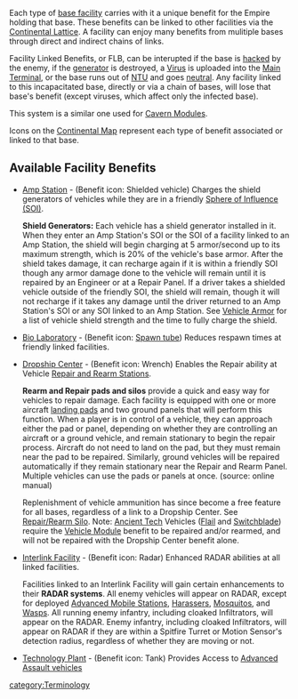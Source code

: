 Each type of [base facility](/facilities "wikilink") carries with it a
unique benefit for the Empire holding that base. These benefits can be
linked to other facilities via the [Continental
Lattice](/lattice "wikilink"). A facility can enjoy many benefits from
mulitiple bases through direct and indirect chains of links.

Facility Linked Benefits, or FLB, can be interupted if the base is
[hacked](/Capturing_Bases "wikilink") by the enemy, if the
[generator](/generator "wikilink") is destroyed, a
[Virus](/Virus "wikilink") is uploaded into the [Main
Terminal](/Main_Terminal "wikilink"), or the base runs out of
[NTU](/NTU "wikilink") and goes [neutral](/neutral "wikilink"). Any
facility linked to this incapacitated base, directly or via a chain of
bases, will lose that base's benefit (except viruses, which affect only
the infected base).

This system is a similar one used for [Cavern
Modules](/Modules "wikilink").

Icons on the [Continental Map](/Continental_Map "wikilink") represent
each type of benefit associated or linked to that base.

## Available Facility Benefits

- [Amp Station](/Amp_Station "wikilink") - (Benefit icon: Shielded
  vehicle) Charges the shield generators of vehicles while they are in
  a friendly [Sphere of Influence (SOI)](/SOI "wikilink").

  **Shield Generators:** Each vehicle has a shield generator installed
  in it. When they enter an Amp Station's SOI or the SOI of a facility
  linked to an Amp Station, the shield will begin charging at 5
  armor/second up to its maximum strength, which is 20% of the
  vehicle's base armor. After the shield takes damage, it can recharge
  again if it is within a friendly SOI though any armor damage done to
  the vehicle will remain until it is repaired by an Engineer or at a
  Repair Panel. If a driver takes a shielded vehicle outside of the
  friendly SOI, the shield will remain, though it will not recharge if
  it takes any damage until the driver returned to an Amp Station's
  SOI or any SOI linked to an Amp Station. See [Vehicle
  Armor](/Vehicle_Armor "wikilink") for a list of vehicle shield
  strength and the time to fully charge the shield.

<!-- -->

- [Bio Laboratory](/Bio_Laboratory "wikilink") - (Benefit icon: [Spawn
  tube](/Spawn_tube "wikilink")) Reduces respawn times at friendly
  linked facilities.

<!-- -->

- [Dropship Center](/Dropship_Center "wikilink") - (Benefit icon:
  Wrench) Enables the Repair ability at Vehicle [Repair and Rearm
  Stations](/Repair/Rearm_Silo "wikilink").

  **Rearm and Repair pads and silos** provide a quick and easy way for
  vehicles to repair damage. Each facility is equipped with one or
  more aircraft [landing pads](/Landing_Pad "wikilink") and two ground
  panels that will perform this function. When a player is in control
  of a vehicle, they can approach either the pad or panel, depending
  on whether they are controlling an aircraft or a ground vehicle, and
  remain stationary to begin the repair process. Aircraft do not need
  to land on the pad, but they must remain near the pad to be
  repaired. Similarly, ground vehicles will be repaired automatically
  if they remain stationary near the Repair and Rearm Panel. Multiple
  vehicles can use the pads or panels at once. (source: online
  manual)

  Replenishment of vehicle ammunition has since become a free feature
  for all bases, regardless of a link to a Dropship Center. See
  [Repair/Rearm Silo](/Repair/Rearm_Silo "wikilink").
  Note: [Ancient Tech](/Ancient_Tech "wikilink") Vehicles
  ([Flail](/Flail "wikilink") and
  [Switchblade](/Switchblade "wikilink")) require the [Vehicle
  Module](/Vehicle_Module "wikilink") benefit to be repaired and/or
  rearmed, and will not be repaired with the Dropship Center benefit
  alone.

<!-- -->

- [Interlink Facility](/Interlink_Facility "wikilink") - (Benefit icon:
  Radar) Enhanced RADAR abilities at all linked facilities.

  Facilities linked to an Interlink Facility will gain certain
  enhancements to their **RADAR systems**. All enemy vehicles will
  appear on RADAR, except for deployed [Advanced Mobile
  Stations](/Advanced_Mobile_Station "wikilink"),
  [Harassers](/Harasser "wikilink"), [Mosquitos](/Mosquito "wikilink"),
  and [Wasps](/Wasp "wikilink"). All running enemy infantry, including
  cloaked Infiltrators, will appear on the RADAR. Enemy infantry,
  including cloaked Infiltrators, will appear on RADAR if they are
  within a Spitfire Turret or Motion Sensor's detection radius,
  regardless of whether they are moving or not.

<!-- -->

- [Technology Plant](/Technology_Plant "wikilink") - (Benefit icon:
  Tank) Provides Access to [Advanced Assault
  vehicles](/Advanced_Assault_vehicles "wikilink")

[category:Terminology](/category:Terminology "wikilink")
